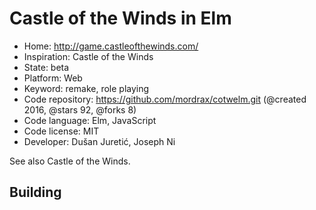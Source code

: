 # Castle of the Winds in Elm

- Home: http://game.castleofthewinds.com/
- Inspiration: Castle of the Winds
- State: beta
- Platform: Web
- Keyword: remake, role playing
- Code repository: https://github.com/mordrax/cotwelm.git (@created 2016, @stars 92, @forks 8)
- Code language: Elm, JavaScript
- Code license: MIT
- Developer: Dušan Juretić, Joseph Ni

See also Castle of the Winds.

## Building
